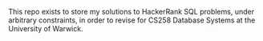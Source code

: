 This repo exists to store my solutions to HackerRank SQL problems, under arbitrary constraints, in order to revise for CS258 Database Systems at the University of Warwick.
